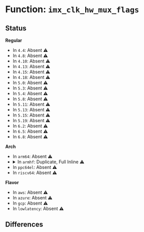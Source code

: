 # Function: <code>imx_clk_hw_mux_flags</code>

## Status
<b>Regular</b>
<ul>
<li>
In <code>4.4</code>: Absent ⚠️
</li>
<li>
In <code>4.8</code>: Absent ⚠️
</li>
<li>
In <code>4.10</code>: Absent ⚠️
</li>
<li>
In <code>4.13</code>: Absent ⚠️
</li>
<li>
In <code>4.15</code>: Absent ⚠️
</li>
<li>
In <code>4.18</code>: Absent ⚠️
</li>
<li>
In <code>5.0</code>: Absent ⚠️
</li>
<li>
In <code>5.3</code>: Absent ⚠️
</li>
<li>
In <code>5.4</code>: Absent ⚠️
</li>
<li>
In <code>5.8</code>: Absent ⚠️
</li>
<li>
In <code>5.11</code>: Absent ⚠️
</li>
<li>
In <code>5.13</code>: Absent ⚠️
</li>
<li>
In <code>5.15</code>: Absent ⚠️
</li>
<li>
In <code>5.19</code>: Absent ⚠️
</li>
<li>
In <code>6.2</code>: Absent ⚠️
</li>
<li>
In <code>6.5</code>: Absent ⚠️
</li>
<li>
In <code>6.8</code>: Absent ⚠️
</li>
</ul>
<b>Arch</b>
<ul>
<li>
In <code>arm64</code>: Absent ⚠️
</li>
<li>
<details>
<summary>In <code>armhf</code>: Duplicate, Full Inline ⚠️</summary>

**Collision:** Static Duplication

**Inline:** Full

**Transformation:** False

**Instances:**

```
In drivers/clk/imx/clk-imx6q.c (c155ead0)
Location: drivers/clk/imx/clk.h:437
Inline: True
Inline callers:
  - drivers/clk/imx/clk-imx6q.c:imx6q_clocks_init
  - drivers/clk/imx/clk-imx6q.c:imx6q_clocks_init
  - drivers/clk/imx/clk-imx6q.c:imx6q_clocks_init
  - drivers/clk/imx/clk-imx6q.c:imx6q_clocks_init
  - drivers/clk/imx/clk-imx6q.c:imx6q_clocks_init
  - drivers/clk/imx/clk-imx6q.c:imx6q_clocks_init
  - drivers/clk/imx/clk-imx6q.c:imx6q_clocks_init
  - drivers/clk/imx/clk-imx6q.c:imx6q_clocks_init
  - drivers/clk/imx/clk-imx6q.c:imx6q_clocks_init
  - drivers/clk/imx/clk-imx6q.c:imx6q_clocks_init
  - drivers/clk/imx/clk-imx6q.c:imx6q_clocks_init
  - drivers/clk/imx/clk-imx6q.c:imx6q_clocks_init
  - drivers/clk/imx/clk-imx6q.c:imx6q_clocks_init
  - drivers/clk/imx/clk-imx6q.c:imx6q_clocks_init
  - drivers/clk/imx/clk-imx6q.c:imx6q_clocks_init
  - drivers/clk/imx/clk-imx6q.c:imx6q_clocks_init
  - drivers/clk/imx/clk-imx6q.c:imx6q_clocks_init
  - drivers/clk/imx/clk-imx6q.c:imx6q_clocks_init
  - drivers/clk/imx/clk-imx6q.c:imx6q_clocks_init
  - drivers/clk/imx/clk-imx6q.c:imx6q_clocks_init
  - drivers/clk/imx/clk-imx6q.c:imx6q_clocks_init
```
```
In drivers/clk/imx/clk-imx6sl.c (c1562afc)
Location: drivers/clk/imx/clk.h:437
Inline: True
Inline callers:
  - drivers/clk/imx/clk-imx6sl.c:imx6sl_clocks_init
  - drivers/clk/imx/clk-imx6sl.c:imx6sl_clocks_init
  - drivers/clk/imx/clk-imx6sl.c:imx6sl_clocks_init
  - drivers/clk/imx/clk-imx6sl.c:imx6sl_clocks_init
  - drivers/clk/imx/clk-imx6sl.c:imx6sl_clocks_init
  - drivers/clk/imx/clk-imx6sl.c:imx6sl_clocks_init
  - drivers/clk/imx/clk-imx6sl.c:imx6sl_clocks_init
```
```
In drivers/clk/imx/clk-imx6sll.c (c15657b0)
Location: drivers/clk/imx/clk.h:437
Inline: True
Inline callers:
  - drivers/clk/imx/clk-imx6sll.c:imx6sll_clocks_init
  - drivers/clk/imx/clk-imx6sll.c:imx6sll_clocks_init
  - drivers/clk/imx/clk-imx6sll.c:imx6sll_clocks_init
  - drivers/clk/imx/clk-imx6sll.c:imx6sll_clocks_init
  - drivers/clk/imx/clk-imx6sll.c:imx6sll_clocks_init
  - drivers/clk/imx/clk-imx6sll.c:imx6sll_clocks_init
  - drivers/clk/imx/clk-imx6sll.c:imx6sll_clocks_init
  - drivers/clk/imx/clk-imx6sll.c:imx6sll_clocks_init
  - drivers/clk/imx/clk-imx6sll.c:imx6sll_clocks_init
```
```
In drivers/clk/imx/clk-imx6sx.c (c15685cc)
Location: drivers/clk/imx/clk.h:437
Inline: True
Inline callers:
  - drivers/clk/imx/clk-imx6sx.c:imx6sx_clocks_init
  - drivers/clk/imx/clk-imx6sx.c:imx6sx_clocks_init
  - drivers/clk/imx/clk-imx6sx.c:imx6sx_clocks_init
  - drivers/clk/imx/clk-imx6sx.c:imx6sx_clocks_init
  - drivers/clk/imx/clk-imx6sx.c:imx6sx_clocks_init
  - drivers/clk/imx/clk-imx6sx.c:imx6sx_clocks_init
  - drivers/clk/imx/clk-imx6sx.c:imx6sx_clocks_init
  - drivers/clk/imx/clk-imx6sx.c:imx6sx_clocks_init
  - drivers/clk/imx/clk-imx6sx.c:imx6sx_clocks_init
  - drivers/clk/imx/clk-imx6sx.c:imx6sx_clocks_init
  - drivers/clk/imx/clk-imx6sx.c:imx6sx_clocks_init
  - drivers/clk/imx/clk-imx6sx.c:imx6sx_clocks_init
  - drivers/clk/imx/clk-imx6sx.c:imx6sx_clocks_init
  - drivers/clk/imx/clk-imx6sx.c:imx6sx_clocks_init
  - drivers/clk/imx/clk-imx6sx.c:imx6sx_clocks_init
```
```
In drivers/clk/imx/clk-imx6ul.c (c156cccc)
Location: drivers/clk/imx/clk.h:437
Inline: True
Inline callers:
  - drivers/clk/imx/clk-imx6ul.c:imx6ul_clocks_init
  - drivers/clk/imx/clk-imx6ul.c:imx6ul_clocks_init
  - drivers/clk/imx/clk-imx6ul.c:imx6ul_clocks_init
  - drivers/clk/imx/clk-imx6ul.c:imx6ul_clocks_init
  - drivers/clk/imx/clk-imx6ul.c:imx6ul_clocks_init
  - drivers/clk/imx/clk-imx6ul.c:imx6ul_clocks_init
  - drivers/clk/imx/clk-imx6ul.c:imx6ul_clocks_init
  - drivers/clk/imx/clk-imx6ul.c:imx6ul_clocks_init
  - drivers/clk/imx/clk-imx6ul.c:imx6ul_clocks_init
  - drivers/clk/imx/clk-imx6ul.c:imx6ul_clocks_init
  - drivers/clk/imx/clk-imx6ul.c:imx6ul_clocks_init
```
```
In drivers/clk/imx/clk-imx7d.c (c1570e14)
Location: drivers/clk/imx/clk.h:437
Inline: True
Inline callers:
  - drivers/clk/imx/clk-imx7d.c:imx7d_clocks_init
  - drivers/clk/imx/clk-imx7d.c:imx7d_clocks_init
  - drivers/clk/imx/clk-imx7d.c:imx7d_clocks_init
  - drivers/clk/imx/clk-imx7d.c:imx7d_clocks_init
  - drivers/clk/imx/clk-imx7d.c:imx7d_clocks_init
  - drivers/clk/imx/clk-imx7d.c:imx7d_clocks_init
```
```
In drivers/clk/imx/clk-imx7ulp.c (c1577428)
Location: drivers/clk/imx/clk.h:437
Inline: True
Inline callers:
  - drivers/clk/imx/clk-imx7ulp.c:imx7ulp_clk_smc1_init
  - drivers/clk/imx/clk-imx7ulp.c:imx7ulp_clk_scg1_init
  - drivers/clk/imx/clk-imx7ulp.c:imx7ulp_clk_scg1_init
  - drivers/clk/imx/clk-imx7ulp.c:imx7ulp_clk_scg1_init
  - drivers/clk/imx/clk-imx7ulp.c:imx7ulp_clk_scg1_init
  - drivers/clk/imx/clk-imx7ulp.c:imx7ulp_clk_scg1_init
  - drivers/clk/imx/clk-imx7ulp.c:imx7ulp_clk_scg1_init
  - drivers/clk/imx/clk-imx7ulp.c:imx7ulp_clk_scg1_init
```
</details>
</li>
<li>
In <code>ppc64el</code>: Absent ⚠️
</li>
<li>
In <code>riscv64</code>: Absent ⚠️
</li>
</ul>
<b>Flavor</b>
<ul>
<li>
In <code>aws</code>: Absent ⚠️
</li>
<li>
In <code>azure</code>: Absent ⚠️
</li>
<li>
In <code>gcp</code>: Absent ⚠️
</li>
<li>
In <code>lowlatency</code>: Absent ⚠️
</li>
</ul>

## Differences
